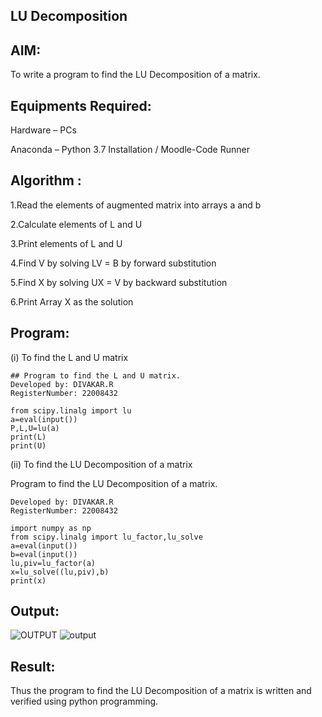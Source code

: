 ## LU Decomposition
## AIM:
To write a program to find the LU Decomposition of a matrix.
## Equipments Required:
Hardware – PCs

Anaconda – Python 3.7 Installation / Moodle-Code Runner
## Algorithm :
1.Read the elements of augmented matrix into arrays a and b

2.Calculate elements of L and U

3.Print elements of L and U

4.Find V by solving LV = B by forward substitution

5.Find X by solving UX = V by backward substitution

6.Print Array X as the solution
## Program:
(i) To find the L and U matrix
```
## Program to find the L and U matrix.
Developed by: DIVAKAR.R
RegisterNumber: 22008432

from scipy.linalg import lu
a=eval(input())
P,L,U=lu(a)
print(L)
print(U)
```
(ii) To find the LU Decomposition of a matrix

Program to find the LU Decomposition of a matrix.
```
Developed by: DIVAKAR.R
RegisterNumber: 22008432

import numpy as np
from scipy.linalg import lu_factor,lu_solve
a=eval(input())
b=eval(input())
lu,piv=lu_factor(a)
x=lu_solve((lu,piv),b)
print(x)
```
## Output:
![OUTPUT](./output4.png)
![output](./output.png)

## Result:
Thus the program to find the LU Decomposition of a matrix is written and verified using python programming.

